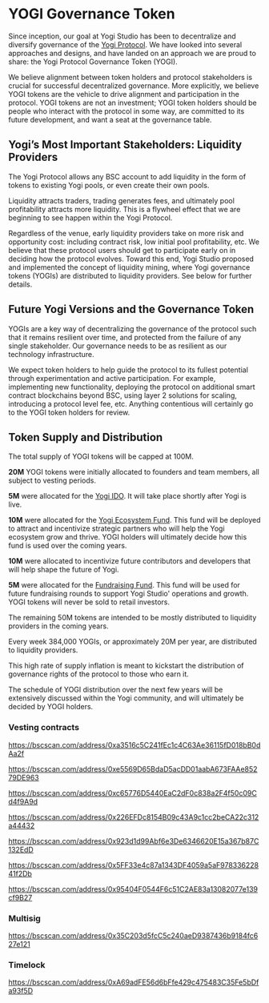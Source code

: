 # YOGI Governance Token

Since inception, our goal at Yogi Studio has been to decentralize and diversify governance of the [Yogi Protocol](https://yogi.fi/). We have looked into several approaches and designs, and have landed on an approach we are proud to share: the Yogi Protocol Governance Token \(YOGI\).

We believe alignment between token holders and protocol stakeholders is crucial for successful decentralized governance. More explicitly, we believe YOGI tokens are the vehicle to drive alignment and participation in the protocol. YOGI tokens are not an investment; YOGI token holders should be people who interact with the protocol in some way, are committed to its future development, and want a seat at the governance table.

## Yogi’s Most Important Stakeholders: Liquidity Providers

The Yogi Protocol allows any BSC account to add liquidity in the form of tokens to existing Yogi pools, or even create their own pools.

Liquidity attracts traders, trading generates fees, and ultimately pool profitability attracts more liquidity. This is a flywheel effect that we are beginning to see happen within the Yogi Protocol.

Regardless of the venue, early liquidity providers take on more risk and opportunity cost: including contract risk, low initial pool profitability, etc. We believe that these protocol users should get to participate early on in deciding how the protocol evolves. Toward this end, Yogi Studio proposed and implemented the concept of liquidity mining, where Yogi governance tokens \(YOGIs\) are distributed to liquidity providers. See below for further details.

## Future Yogi Versions and the Governance Token

YOGIs are a key way of decentralizing the governance of the protocol such that it remains resilient over time, and protected from the failure of any single stakeholder. Our governance needs to be as resilient as our technology infrastructure.

We expect token holders to help guide the protocol to its fullest potential through experimentation and active participation. For example, implementing new functionality, deploying the protocol on additional smart contract blockchains beyond BSC, using layer 2 solutions for scaling, introducing a protocol level fee, etc. Anything contentious will certainly go to the YOGI token holders for review.

## Token Supply and Distribution

The total supply of YOGI tokens will be capped at 100M. 

**20M** YOGI tokens were initially allocated to founders and team members, all subject to vesting periods.

**5M** were allocated for the [Yogi IDO](https://bscscan.com/tx/0x6e8a43985fbb17b139d516ad8c28b03a90c9c2c6c553bbbed67ba84891b4b1da). It will take place shortly after Yogi is live. 

**10M** were allocated for the [Yogi Ecosystem Fund](https://bscscan.com/tx/0x3648dcfff461e8d683cd0ce94cdb022af2e940437549ec1d256c5d878dd51424). This fund will be deployed to attract and incentivize strategic partners who will help the Yogi ecosystem grow and thrive. YOGI holders will ultimately decide how this fund is used over the coming years.

**10M** were allocated to incentivize future contributors and developers that will help shape the future of Yogi.

**5M** were allocated for the [Fundraising Fund](https://bscscan.com/tx/0x3648dcfff461e8d683cd0ce94cdb022af2e940437549ec1d256c5d878dd51424). This fund will be used for future fundraising rounds to support Yogi Studio' operations and growth. YOGI tokens will never be sold to retail investors.

The remaining 50M tokens are intended to be mostly distributed to liquidity providers in the coming years.

Every week 384,000 YOGIs, or approximately 20M per year, are distributed to liquidity providers.

This high rate of supply inflation is meant to kickstart the distribution of governance rights of the protocol to those who earn it. 

The schedule of YOGI distribution over the next few years will be extensively discussed within the Yogi community, and will ultimately be decided by YOGI holders.

### Vesting contracts

https://bscscan.com/address/0xa3516c5C241fEc1c4C63Ae36115fD018bB0dAa2f

https://bscscan.com/address/0xe5569D65BdaD5acDD01aabA673FAAe85279DE963

https://bscscan.com/address/0xc65776D5440EaC2dF0c838a2F4f50c09Cd4f9A9d

https://bscscan.com/address/0x226EFDc8154B09c43A9c1cc2beCA22c312a44432

https://bscscan.com/address/0x923d1d99Abf6e3De6346620E15a367b87C132EdD

https://bscscan.com/address/0x5FF33e4c87a1343DF4059a5aF97833622841f2Db

https://bscscan.com/address/0x95404F0544F6c51C2AE83a13082077e139cf9B27

### Multisig

https://bscscan.com/address/0x35C203d5fcC5c240aeD9387436b9184fc627e121

### Timelock

https://bscscan.com/address/0xA69adFE56d6bFfe429c475483C35Fe5bDfa93f5D
